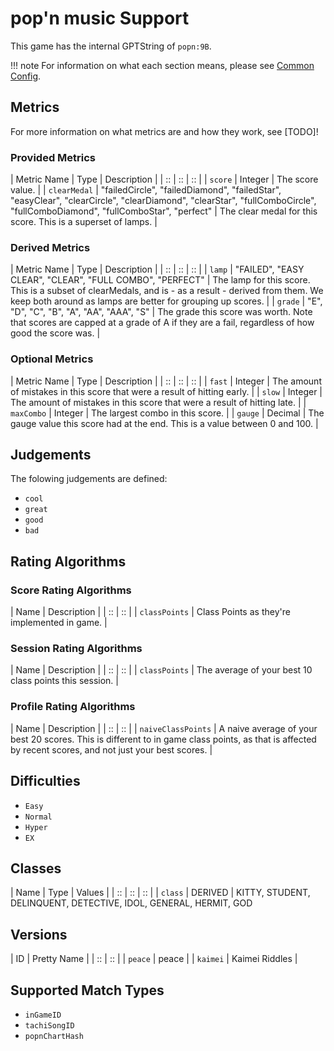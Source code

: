 # pop'n music Support

This game has the internal GPTString of `popn:9B`.

!!! note
	For information on what each section means, please see [Common Config](../common-config/index.md).

## Metrics

For more information on what metrics are and how they work, see [TODO]!

### Provided Metrics

| Metric Name | Type | Description |
| :: | :: | :: |
| `score` | Integer | The score value. |
| `clearMedal` | "failedCircle", "failedDiamond", "failedStar", "easyClear", "clearCircle", "clearDiamond", "clearStar", "fullComboCircle", "fullComboDiamond", "fullComboStar", "perfect" | The clear medal for this score. This is a superset of lamps. |

### Derived Metrics

| Metric Name | Type | Description |
| :: | :: | :: |
| `lamp` | "FAILED", "EASY CLEAR", "CLEAR", "FULL COMBO", "PERFECT" | The lamp for this score. This is a subset of clearMedals, and is - as a result - derived from them. We keep both around as lamps are better for grouping up scores. |
| `grade` | "E", "D", "C", "B", "A", "AA", "AAA", "S" | The grade this score was worth. Note that scores are capped at a grade of A if they are a fail, regardless of how good the score was. |

### Optional Metrics

| Metric Name | Type | Description |
| :: | :: | :: |
| `fast` | Integer | The amount of mistakes in this score that were a result of hitting early. |
| `slow` | Integer | The amount of mistakes in this score that were a result of hitting late. |
| `maxCombo` | Integer | The largest combo in this score. |
| `gauge` | Decimal | The gauge value this score had at the end. This is a value between 0 and 100. |

## Judgements

The folowing judgements are defined:

- `cool`
- `great`
- `good`
- `bad`

## Rating Algorithms

### Score Rating Algorithms

| Name | Description |
| :: | :: |
| `classPoints` | Class Points as they're implemented in game. |

### Session Rating Algorithms

| Name | Description |
| :: | :: |
| `classPoints` | The average of your best 10 class points this session. |

### Profile Rating Algorithms

| Name | Description |
| :: | :: |
| `naiveClassPoints` | A naive average of your best 20 scores. This is different to in game class points, as that is affected by recent scores, and not just your best scores. |

## Difficulties

- `Easy`
- `Normal`
- `Hyper`
- `EX`

## Classes

| Name | Type | Values |
| :: | :: | :: |
| `class` | DERIVED | KITTY, STUDENT, DELINQUENT, DETECTIVE, IDOL, GENERAL, HERMIT, GOD

## Versions

| ID | Pretty Name |
| :: | :: |
| `peace` | peace |
| `kaimei` | Kaimei Riddles |

## Supported Match Types

- `inGameID`
- `tachiSongID`
- `popnChartHash`